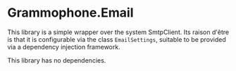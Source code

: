 # Grammophone.Email
This library is a simple wrapper over the system SmtpClient. Its raison d'être is that it is configurable via the class `EmailSettings`, suitable to be provided via a dependency injection framework.

This library has no dependencies.
